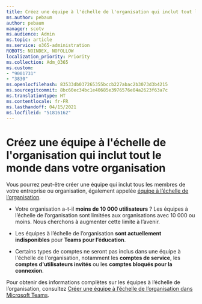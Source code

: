 ```yaml
---
title: Créez une équipe à l'échelle de l'organisation qui inclut tout le monde dans votre organisation
ms.author: pebaum
author: pebaum
manager: scotv
ms.audience: Admin
ms.topic: article
ms.service: o365-administration
ROBOTS: NOINDEX, NOFOLLOW
localization_priority: Priority
ms.collection: Adm_O365
ms.custom:
- "9001731"
- "3830"
ms.openlocfilehash: 83533db037265355bccb227abac2b3073d3b4215
ms.sourcegitcommit: 8bc60ec34bc1e40685e3976576e04a2623f63a7c
ms.translationtype: HT
ms.contentlocale: fr-FR
ms.lasthandoff: 04/15/2021
ms.locfileid: "51816162"
---
```

# <a name="create-an-org-wide-team-that-includes-everyone-in-your-organization"></a>Créez une équipe à l'échelle de l'organisation qui inclut tout le monde dans votre organisation

Vous pourrez peut-être créer une équipe qui inclut tous les membres de votre entreprise ou organisation, également appelée [équipe à l’échelle de l’organisation](https://docs.microsoft.com/microsoftteams/create-an-org-wide-team).

- Votre organisation a-t-il **moins de 10 000 utilisateurs** ? Les équipes à l’échelle de l’organisation sont limitées aux organisations avec 10 000 ou moins. Nous cherchons à augmenter cette limite à l’avenir.

- Les équipes à l’échelle de l’organisation **sont actuellement indisponibles** pour **Teams pour l’éducation**.

- Certains types de comptes ne seront pas inclus dans une équipe à l'échelle de l'organisation, notamment les **comptes de service**, les **comptes d'utilisateurs invités** ou les **comptes bloqués pour la connexion**.

Pour obtenir des informations complètes sur les équipes à l’échelle de l’organisation, consultez [Créer une équipe à l’échelle de l’organisation dans Microsoft Teams](https://docs.microsoft.com/microsoftteams/create-an-org-wide-team). 
